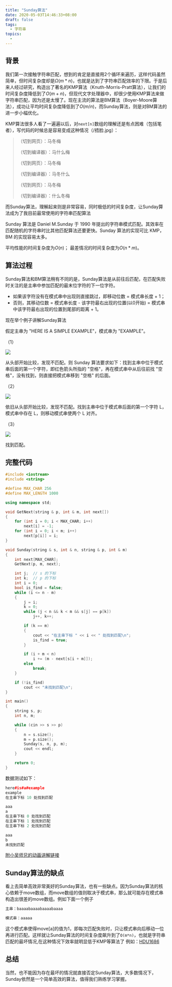 ```yaml
---
title: "Sunday算法"
date: 2020-05-03T14:46:33+08:00
draft: false
tags:
  - 字符串
topics:
  - 
---
```


## 背景

我们第一次接触字符串匹配，想到的肯定是直接用2个循环来遍历，这样代码虽然简单，但时间复杂度却是$Ω(m*n)$，也就是达到了字符串匹配效率的下限。于是后来人经过研究，构造出了著名的KMP算法（Knuth-Morris-Pratt算法），让我们的时间复杂度降低到了$O(m+n)$，但现代文字处理器中，却很少使用KMP算法来做字符串匹配，因为还是太慢了。现在主流的算法是BM算法（Boyer-Moore算法），成功让平均时间复杂度降低到了$O(m/n)$，而Sunday算法，则是对BM算法的进一步小幅优化。

KMP算法很多人看了一遍遍以后，对`next[n]`数组的理解还是有点困难（包括笔者），写代码的时候总是容易变成这种情况（/捂脸.jpg）：



> （切到网页）：马冬梅
>
> （切到编译器）：马什么梅
>
> （切到网页）：马冬梅
>
> （切到编译器）：马冬什么
>
> （切到网页）：马冬梅
>
> （切到编译器）：什么冬梅



而Sunday算法，理解起来则是非常容易，同时极低的时间复杂度，让Sunday算法成为了我目前最常使用的字符串匹配算法

Sunday 算法是 Daniel M.Sunday 于 1990 年提出的字符串模式匹配。其效率在匹配随机的字符串时比其他匹配算法还要更快。Sunday 算法的实现可比 KMP，BM 的实现容易太多。

平均性能的时间复杂度为$O(n)$；
最差情况的时间复杂度为$O(n * m)$。

## 算法过程

Sunday算法和BM算法稍有不同的是，Sunday算法是从前往后匹配，在匹配失败时关注的是主串中参加匹配的最末位字符的下一位字符。

- 如果该字符没有在模式串中出现则直接跳过，即移动位数 = 模式串长度 + 1；
- 否则，其移动位数 = 模式串长度 - 该字符最右出现的位置(以0开始) = 模式串中该字符最右出现的位置到尾部的距离 + 1。



现在举个例子讲解Sunday算法



假定主串为 "HERE IS A SIMPLE EXAMPLE"，模式串为 "EXAMPLE"。

（1）

![](https://resource.ethsonliu.com/image/20190815_01.png)

从头部开始比较，发现不匹配。则 Sunday 算法要求如下：找到主串中位于模式串后面的第一个字符，即红色箭头所指的 "空格"，再在模式串中从后往前找 "空格"，没有找到，则直接把模式串移到 "空格" 的后面。

（2）

![](https://resource.ethsonliu.com/image/20190815_02.png)

依旧从头部开始比较，发现不匹配。找到主串中位于模式串后面的第一个字符 L，模式串中存在 L，则移动模式串使两个 L 对齐。


（3）

![](https://resource.ethsonliu.com/image/20190815_03.png)

找到匹配。

## 完整代码

```c++
#include <iostream>
#include <string>

#define MAX_CHAR 256
#define MAX_LENGTH 1000

using namespace std;

void GetNext(string & p, int & m, int next[])
{
	for (int i = 0; i < MAX_CHAR; i++)
		next[i] = -1;
	for (int i = 0; i < m; i++)
		next[p[i]] = i;
}

void Sunday(string & s, int & n, string & p, int & m)
{
	int next[MAX_CHAR];
	GetNext(p, m, next);

	int j;  // s 的下标
	int k;  // p 的下标
	int i = 0;
	bool is_find = false;
	while (i <= n - m)
	{
		j = i;
		k = 0;
		while (j < n && k < m && s[j] == p[k])
			j++, k++;

		if (k == m)
		{
			cout << "在主串下标 " << i << " 处找到匹配\n";
			is_find = true;
		}

		if (i + m < n)
			i += (m - next[s[i + m]]);
		else
			break;
	}

	if (!is_find)
		cout << "未找到匹配\n";
}

int main()
{
	string s, p;
	int n, m;

	while (cin >> s >> p)
	{
		n = s.size();
		m = p.size();
		Sunday(s, n, p, m);
		cout << endl;
	}

	return 0;
}
```

数据测试如下：

```cpp
here#is#a#example
example
在主串下标 10 处找到匹配

aaa
a
在主串下标 0 处找到匹配
在主串下标 1 处找到匹配
在主串下标 2 处找到匹配

aaa
b
未找到匹配
```

[附小吴师兄的动画讲解链接](https://blog.csdn.net/kexuanxiu1163/article/details/98557240)



## Sunday算法的缺点

看上去简单高效非常美好的Sunday算法，也有一些缺点。因为Sunday算法的核心依赖于move数组，而move数组的值则取决于模式串，那么就可能存在模式串构造出很差的move数组。例如下面一个例子

```cpp
主串：baaaabaaaabaaaabaaaa

模式串：aaaaa
```

这个模式串使得move[a]的值为1，即每次匹配失败时，只让模式串向后移动一位再进行匹配。这样就让Sunday算法的时间复杂度飙升到了`O(m*n)`，也就是字符串匹配的最坏情况,在这种情况下效率就明显低于KMP等算法了 例如：[HDU1686](http://acm.hdu.edu.cn/showproblem.php?pid=1686)

## 总结

当然，也不能因为存在最坏的情况就直接否定Sunday算法，大多数情况下，Sunday依然是一个简单高效的算法，值得我们熟练学习掌握。